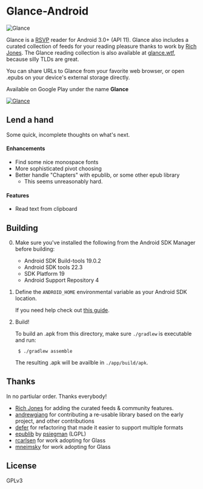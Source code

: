 # Glance-Android

![Glance](http://i.imgur.com/pO9as8z.gif)

Glance is a [RSVP](http://en.wikipedia.org/wiki/Rapid_serial_visual_presentation) reader for Android 3.0+ (API 11). Glance also includes a curated collection of feeds for your reading pleasure thanks to work by [Rich Jones](https://github.com/miserlou). The Glance reading collection is also available at [glance.wtf](http://glance.wtf), because silly TLDs are great.

You can share URLs to Glance from your favorite web browser, or open .epubs on your device's external storage directly.

Available on Google Play under the name **Glance**

[![Glance](https://developer.android.com/images/brand/en_generic_rgb_wo_45.png)](https://play.google.com/store/apps/details?id=pro.dbro.openspritz)

## Lend a hand

Some quick, incomplete thoughts on what's next.

#### Enhancements

+ Find some nice monospace fonts
+ More sophisticated pivot choosing
+ Better handle "Chapters" with epublib, or some other epub library
    + This seems unreasonably hard.

#### Features

+ Read text from clipboard

## Building

0. Make sure you've installed the following from the Android SDK Manager before building:
  	+ Android SDK Build-tools 19.0.2
	+ Android SDK tools 22.3
	+ SDK Platform 19
	+ Android Support Repository 4

1. Define the `ANDROID_HOME` environmental variable as your Android SDK location.

	If you need help check out [this guide](http://spring.io/guides/gs/android/).

3. Build!

  	To build an .apk from this directory, make sure `./gradlew` is executable and run:

    	$ ./gradlew assemble

	The resulting .apk will be availble in `./app/build/apk`.


## Thanks
In no partiular order. Thanks everybody!

+ [Rich Jones](https://github.com/miserlou) for adding the curated feeds & community features.
+ [andrewgiang](https://github.com/andrewgiang) for contributing a re-usable library based on the early project, and other contributions
+ [defer](https://github.com/defer) for refactoring that made it easier to support multiple formats
+ [epublib](https://github.com/psiegman/epublib) by [psiegman](https://github.com/psiegman) (LGPL)
+ [rcarlsen](https://github.com/rcarlsen) for work adopting for Glass
+ [mneimsky](https://github.com/mneimsky) for work adopting for Glass

## License

GPLv3
